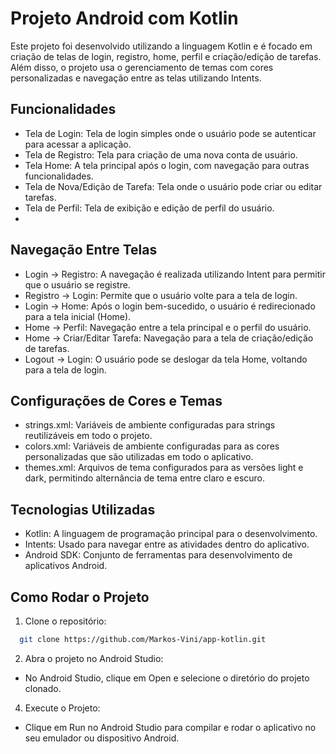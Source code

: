 # Projeto Android com Kotlin
Este projeto foi desenvolvido utilizando a linguagem Kotlin e é focado em criação de telas de login, registro, home, perfil e criação/edição de tarefas. Além disso, o projeto usa o gerenciamento de temas com cores personalizadas e navegação entre as telas utilizando Intents.

## Funcionalidades
* Tela de Login: Tela de login simples onde o usuário pode se autenticar para acessar a aplicação.
* Tela de Registro: Tela para criação de uma nova conta de usuário.
* Tela Home: A tela principal após o login, com navegação para outras funcionalidades.
* Tela de Nova/Edição de Tarefa: Tela onde o usuário pode criar ou editar tarefas.
* Tela de Perfil: Tela de exibição e edição de perfil do usuário.
* 
## Navegação Entre Telas
* Login → Registro: A navegação é realizada utilizando Intent para permitir que o usuário se registre.
* Registro → Login: Permite que o usuário volte para a tela de login.
* Login → Home: Após o login bem-sucedido, o usuário é redirecionado para a tela inicial (Home).
* Home → Perfil: Navegação entre a tela principal e o perfil do usuário.
* Home → Criar/Editar Tarefa: Navegação para a tela de criação/edição de tarefas.
* Logout → Login: O usuário pode se deslogar da tela Home, voltando para a tela de login.
  
## Configurações de Cores e Temas
* strings.xml: Variáveis de ambiente configuradas para strings reutilizáveis em todo o projeto.
* colors.xml: Variáveis de ambiente configuradas para as cores personalizadas que são utilizadas em todo o aplicativo.
* themes.xml: Arquivos de tema configurados para as versões light e dark, permitindo alternância de tema entre claro e escuro.

## Tecnologias Utilizadas
* Kotlin: A linguagem de programação principal para o desenvolvimento.
* Intents: Usado para navegar entre as atividades dentro do aplicativo.
* Android SDK: Conjunto de ferramentas para desenvolvimento de aplicativos Android.
  
## Como Rodar o Projeto
1. Clone o repositório:
```bash
  git clone https://github.com/Markos-Vini/app-kotlin.git
```

2. Abra o projeto no Android Studio:
* No Android Studio, clique em Open e selecione o diretório do projeto clonado.

4. Execute o Projeto:
* Clique em Run no Android Studio para compilar e rodar o aplicativo no seu emulador ou dispositivo Android.
